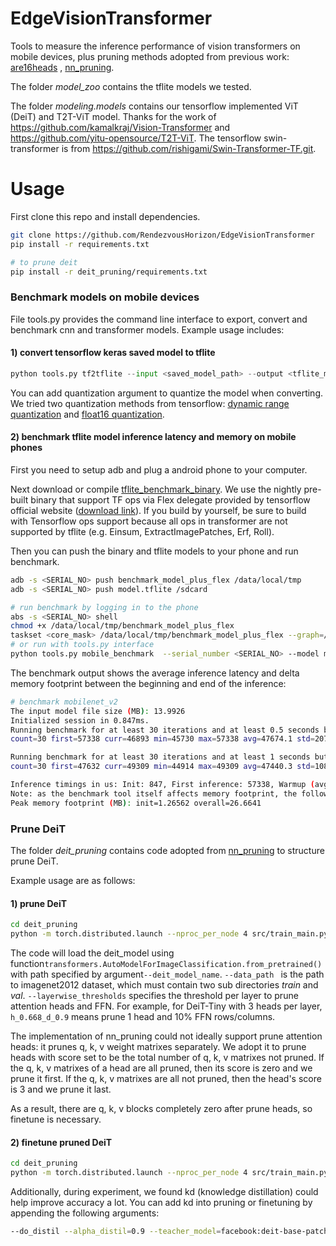 # EdgeVisionTransformer
Tools to measure the inference performance of vision transformers on mobile devices, plus pruning methods adopted from previous work: [are16heads](https://github.com/pmichel31415/are-16-heads-really-better-than-1) , [nn_pruning](https://github.com/huggingface/nn_pruning).

The folder *model_zoo* contains the tflite models we tested.

The folder *modeling.models* contains our tensorflow implemented ViT (DeiT) and T2T-ViT model. Thanks for the work of https://github.com/kamalkraj/Vision-Transformer and https://github.com/yitu-opensource/T2T-ViT. The tensorflow swin-transformer is from https://github.com/rishigami/Swin-Transformer-TF.git.

# Usage
First clone this repo and install dependencies.
```Bash
git clone https://github.com/RendezvousHorizon/EdgeVisionTransformer
pip install -r requirements.txt

# to prune deit
pip install -r deit_pruning/requirements.txt
```

### Benchmark models on mobile devices

File tools.py provides the command line interface to export, convert and benchmark cnn and transformer models. Example usage includes:

#### 1) convert tensorflow keras saved model to tflite

```python
python tools.py tf2tflite --input <saved_model_path> --output <tflite_model_path> [--quantization=float16|dynamic]
```

You can add quantization argument to quantize the model when converting. We tried two quantization methods from tensorflow: [dynamic range quantization](https://www.tensorflow.org/lite/performance/post_training_quant) and [float16 quantization](https://www.tensorflow.org/lite/performance/post_training_float16_quant).

#### 2) benchmark tflite model inference latency and memory on mobile phones

First you need to setup adb and plug a android phone to your computer.

Next download or compile [tflite_benchmark_binary](https://www.tensorflow.org/lite/performance/measurement#native_benchmark_binary). We use the nightly pre-built binary that support TF ops via Flex delegate provided by tensorflow official website ([download link](https://storage.googleapis.com/tensorflow-nightly-public/prod/tensorflow/release/lite/tools/nightly/latest/android_arm_benchmark_model_plus_flex)). If you build by yourself, be sure to build with Tensorflow ops support because all ops in transformer are not supported by tflite (e.g. Einsum, ExtractImagePatches, Erf, Roll).

Then you can push the binary and tflite models to your phone and run benchmark.

```bash
adb -s <SERIAL_NO> push benchmark_model_plus_flex /data/local/tmp
adb -s <SERIAL_NO> push model.tflite /sdcard

# run benchmark by logging in to the phone
abs -s <SERIAL_NO> shell 
chmod +x /data/local/tmp/benchmark_model_plus_flex
taskset <core_mask> /data/local/tmp/benchmark_model_plus_flex --graph=/sdcard/model.tflite --num_runs=50 --warmup_runs=50 --num_threads=1 [--enable_op_profiling --profiling_output_csv_file=profile_output.csv]
# or run with tools.py interface
python tools.py mobile_benchmark  --serial_number <SERIAL_NO> --model model.tflite --taskset_mask <core_mask> --benchmark_binary_dir /data/local/tmp --num_runs=50 --warmup_runs=50 [--profiling_output_csv_file output.csv]

```

The benchmark output shows the average inference latency and delta memory footprint between the beginning and end of the inference:

```bash
# benchmark mobilenet_v2
The input model file size (MB): 13.9926
Initialized session in 0.847ms.
Running benchmark for at least 30 iterations and at least 0.5 seconds but terminate if exceeding 150 seconds.
count=30 first=57338 curr=46893 min=45730 max=57338 avg=47674.1 std=2073

Running benchmark for at least 30 iterations and at least 1 seconds but terminate if exceeding 150 seconds.
count=30 first=47632 curr=49309 min=44914 max=49309 avg=47440.3 std=1087

Inference timings in us: Init: 847, First inference: 57338, Warmup (avg): 47674.1, Inference (avg): 47440.3
Note: as the benchmark tool itself affects memory footprint, the following is only APPROXIMATE to the actual memory footprint of the model at runtime. Take the information at your discretion.
Peak memory footprint (MB): init=1.26562 overall=26.6641
```

### Prune DeiT

The folder *deit_pruning* contains code adopted from [nn_pruning](https://github.com/huggingface/nn_pruning) to structure prune DeiT.

Example usage are as follows:

#### 1) prune DeiT

```bash
cd deit_pruning
python -m torch.distributed.launch --nproc_per_node 4 src/train_main.py --deit_model_name facebook/deit-tiny-patch16-224 --output_dir <output_dir> --data_path <imagenet2012_dataset_path> --sparse_preset topk-hybrid-struct-layerwise-tiny --layerwise_thresholds h_0.50_d_0.3-h_0.50_d_0.3-h_0.50_d_0.3-h_0.50_d_0.3-h_0.50_d_0.3-h_0.50_d_0.3-h_0.50_d_0.3-h_0.50_d_0.3-h_0.50_d_0.3-h_0.50_d_0.3-h_0.50_d_0.3-h_0.50_d_0.3 --nn_pruning --do_eval --micro_batch_size 256 --scale_lr --epoch 6 

```

The code will load the deit_model using function`transformers.AutoModelForImageClassification.from_pretrained()` with path specified by argument`--deit_model_name`.  `--data_path ` is the path to imagenet2012 dataset, which must contain two sub directories *train* and *val*. `--layerwise_thresholds` specifies the threshold per layer to prune attention heads and FFN. For example, for DeiT-Tiny with 3 heads per layer, `h_0.668_d_0.9` means prune 1 head and 10% FFN rows/columns. 

The implementation of nn_pruning could not ideally support prune attention heads: it prunes q, k, v weight matrixes separately. We adopt it to prune heads with score set to be the total number of q, k, v matrixes not pruned. If the q, k, v matrixes of a head are all pruned, then its score is zero and we prune it first. If the q, k, v matrixes are all not pruned, then the head's score is 3 and we prune it last.

As a result, there are q, k, v blocks completely zero after prune heads, so finetune is necessary. 

#### 2) finetune pruned DeiT

```bash
cd deit_pruning
python -m torch.distributed.launch --nproc_per_node 4 src/train_main.py --deit_model_name <pruned_deit_dir> --output_dir <output_dir> --data_path <imagenet2012_dataset_path> --final_finetune --micro_batch_size 256 --scale_lr --epoch 3
```



Additionally, during experiment, we found kd (knowledge distillation) could help improve accuracy a lot. You can add kd into pruning or finetuning  by appending the following arguments:

```bash
--do_distil --alpha_distil=0.9 --teacher_model=facebook:deit-base-patch16-224 
```



